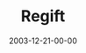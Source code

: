 ---
layout: message
category: message
series: "The Not So Big Christmas"
title: "Regift"
date: 2003-12-21-00-00
message_id: 192
audio: "http://s3.amazonaws.com/crossroads-media/messages/audio/TNSBC_03_12-21-03_Regift.mp3"
audio-duration: "38:50"
explicit: false
---